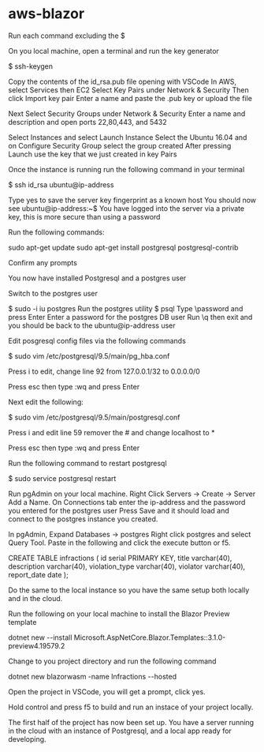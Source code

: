 # aws-blazor

Run each command excluding the $

On you local machine, open a terminal and run the key generator

$ ssh-keygen

Copy the contents of the id_rsa.pub file opening with VSCode
In AWS, select Services then EC2
Select Key Pairs under Network & Security
Then click Import key pair
Enter a name and paste the .pub key or upload the file

Next Select Security Groups under Network & Security
Enter a name and description and open ports 22,80,443, and 5432

Select Instances and select Launch Instance 
Select the Ubuntu 16.04 and on Configure Security Group select the group created
After pressing Launch use the key that we just created in key Pairs

Once the instance is running run the following command in your terminal

$ ssh id_rsa ubuntu@ip-address

Type yes to save the server key fingerprint as a known host
You should now see ubuntu@ip-address:~$
You have logged into the server via a private key, this is more secure than using a password

Run the following commands:

sudo apt-get update
sudo apt-get install postgresql postgresql-contrib

Confirm any prompts

You now have installed Postgresql and a postgres user

Switch to the postgres user

$ sudo -i iu postgres
Run the postgres utility
$ psql
Type 
\password and press Enter
Enter a password for the postgres DB user
Run \q then exit and you should be back to the ubuntu@ip-address user

Edit posgresql config files via the following commands

$ sudo vim /etc/postgresql/9.5/main/pg_hba.conf

Press i to edit, change line 92 from 127.0.0.1/32 to 0.0.0.0/0

Press esc then type :wq and press Enter

Next edit the following:

$ sudo vim /etc/postgresql/9.5/main/postgresql.conf

Press i and edit line 59 remover the # and change localhost to *

Press esc then type :wq and press Enter

Run the following command to restart postgresql

$ sudo service postgresql restart

Run pgAdmin on your local machine. 
Right Click Servers -> Create -> Server
Add a Name. On Connections tab enter the ip-address and the password you entered for the postgres user
Press Save and it should load and connect to the postgres instance you created.

In pgAdmin, Expand Databases -> postgres 
Right click postgres and select Query Tool. Paste in the following and click the execute button or f5.

CREATE TABLE infractions (
	id 				serial PRIMARY KEY,
	title 			varchar(40),
	description		varchar(40),
	violation_type 	varchar(40),
	violator 		varchar(40),
	report_date 	date
);

Do the same to the local instance so you have the same setup both locally and in the cloud.

Run the following on your local machine to install the Blazor Preview template

dotnet new --install Microsoft.AspNetCore.Blazor.Templates::3.1.0-preview4.19579.2

Change to you project directory and run the following command

dotnet new blazorwasm -name Infractions --hosted

Open the project in VSCode, you will get a prompt, click yes.

Hold control and press f5 to build and run an instace of your project locally.

The first half of the project has now been set up. You have a server running in the cloud with an instance of Postgresql, and a local app ready for developing.
